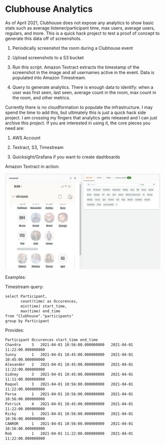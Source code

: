 Clubhouse Analytics
===================

As of April 2021, Clubhouse does not expose any analytics to show basic stats
such as average listener/participant time, max users, average users, regulars,
and more. This is a quick hack project to test a proof of concept to generate
this data off of screenshots.

1.  Periodically screenshot the room during a Clubhouse event

2.  Upload screenshots to a S3 bucket

3.  Run this script. Amazon Textract extracts the timestamp of the screenshot in the image and all usernames active in the event. Data is populated into Amazon Timestream.

5.  Query to generate analytics. There is enough data to identify: when a user was first seen, last seen, average count in the room, max count in the room, and other metrics.

Currently there is no cloudformation to populate the infrastructure. I may spend the time to add this, but ultimately this is just a quick hack side project. I am crossing my fingers that analytics gets released and I can just archive this project. If you are interested in using it, the core pieces you
need are:

1.  AWS Account

2.  Textract, S3, Timestream

3.  Quicksight/Grafana if you want to create dashboards

Amazon Textract in action:

![Alt text](/images/Textract.png?raw=true "Textract in Action")

Examples:

Timestream query:
```
select Participant,
       count(time) as Occurences,
       min(time) start_time,
       max(time) end_time
from "Clubhouse"."participants"
group by Participant
```

Provides:

```
Participant Occurences start_time end_time
Chandra	    3	2021-04-01 10:56:00.000000000	2021-04-01 11:22:00.000000000
Sunny	    1	2021-04-01 10:45:00.000000000	2021-04-01 10:45:00.000000000
Alexander   2	2021-04-01 10:45:00.000000000	2021-04-01 11:22:00.000000000
Sidney      3	2021-04-01 10:45:00.000000000	2021-04-01 11:11:00.000000000
Raquel      3	2021-04-01 10:56:00.000000000	2021-04-01 11:22:00.000000000
Parsa       1	2021-04-01 10:56:00.000000000	2021-04-01 10:56:00.000000000
Patrick     4	2021-04-01 10:45:00.000000000	2021-04-01 11:22:00.000000000
Ricky       1	2021-04-01 10:56:00.000000000	2021-04-01 10:56:00.000000000
CANROR      1	2021-04-01 10:56:00.000000000	2021-04-01 10:56:00.000000000
Rob         1	2021-04-01 11:22:00.000000000	2021-04-01 11:22:00.000000000
```